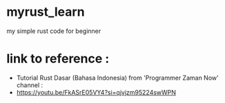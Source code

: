 # myrust_learn
my simple rust code for beginner

# link to reference :
- Tutorial Rust Dasar (Bahasa Indonesia) from 'Programmer Zaman Now' channel :
- https://youtu.be/FkASrE05VY4?si=qjvjzm95224swWPN
